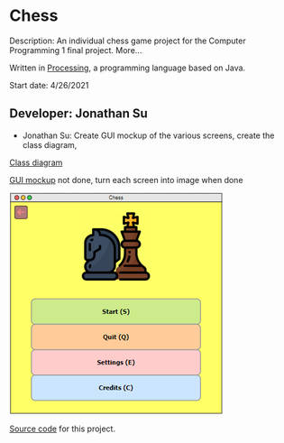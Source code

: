 # Chess

Description: An individual chess game project for the Computer Programming 1 final project. More...

Written in [Processing](https://processing.org/), a programming language based on Java.

Start date: 4/26/2021

## Developer: Jonathan Su
+ Jonathan Su: Create GUI mockup of the various screens, create the class diagram, 


[Class diagram](https://drive.google.com/file/d/1hZU3DKWO7xImn2FjExnfXkTQaEVxK66c/view?usp=sharing)

[GUI mockup](https://drive.google.com/file/d/1hZU3DKWO7xImn2FjExnfXkTQaEVxK66c/view?usp=sharing) not done, turn each screen into image when done

![Start screen mockup](https://github.com/9661328/chess/blob/main/assets/startScreenMockup.png?raw=true)


[Source code](https://github.com/9661328/chess/tree/main/src) for this project. 

